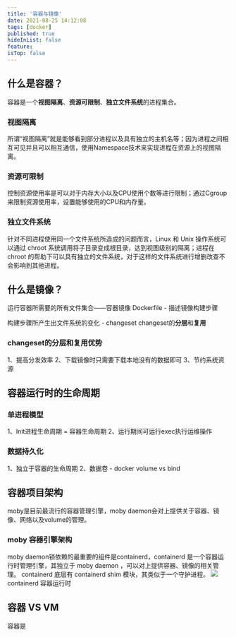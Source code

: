 ```yaml
---
title: '容器与镜像'
date: 2021-08-25 14:12:08
tags: [docker]
published: true
hideInList: false
feature: 
isTop: false
---
```

##  什么是容器？
容器是一个**视图隔离**、**资源可限制**、**独立文件系统**的进程集合。
###  视图隔离
所谓“视图隔离”就是能够看到部分进程以及具有独立的主机名等；因为进程之间相互可见并且可以相互通信，使用Namespace技术来实现进程在资源上的视图隔离。
### 资源可限制
控制资源使用率是可以对于内存大小以及CPU使用个数等进行限制；通过Cgroup来限制资源使用率，设置能够使用的CPU和内存量。
### 独立文件系统
针对不同进程使用同一个文件系统所造成的问题而言，Linux 和 Unix 操作系统可以通过 chroot 系统调用将子目录变成根目录，达到视图级别的隔离；进程在 chroot 的帮助下可以具有独立的文件系统，对于这样的文件系统进行增删改查不会影响到其他进程。

## 什么是镜像？
运行容器所需要的所有文件集合——容器镜像
Dockerfile - 描述镜像构建步骤

构建步骤所产生出文件系统的变化 - changeset
changeset的**分层**和**复用**
### changeset的分层和复用优势
1、提高分发效率
2、下载镜像时只需要下载本地没有的数据即可
3、节约系统资源

## 容器运行时的生命周期
### 单进程模型
1、Init进程生命周期 = 容器生命周期
2、运行期间可运行exec执行运维操作
### 数据持久化
1、独立于容器的生命周期
2、数据卷 - docker volume vs bind

## 容器项目架构
moby是目前最流行的容器管理引擎，moby daemon会对上提供关于容器、镜像、网络以及volume的管理。
### moby 容器引擎架构
moby daemon锁依赖的最重要的组件是containerd，containerd 是一个容器运行时管理引擎，其独立于 moby daemon ，可以对上提供容器、镜像的相关管理。
containerd 底层有 containerd shim 模块，其类似于一个守护进程。
![](https://betaincao.github.io//post-images/1629874274977.jpg)
containerd
容器运行时

## 容器 VS VM
容器是